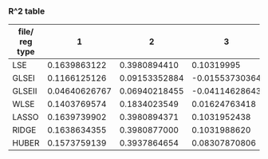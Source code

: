 ### R^2 table

| file/ reg type | 1             | 2             | 3              | 4              | 5              |
|----------------|---------------|---------------|----------------|----------------|----------------|
| LSE            | 0.1639863122  | 0.3980894410  | 0.10319995     | 0.0275947359   | 0.280575792    |
| GLSEI          | 0.1166125126  | 0.09153352884 | -0.01553730364 | -0.1297663105  | -0.1286472674  |
| GLSEII         | 0.04640626767 | 0.06940218455 | -0.04114628643 | -0.1472103778  | 0.280575792    |
| WLSE           | 0.1403769574  | 0.1834023549  | 0.01624763418  | -0.01781630477 | -0.04060542850 |
| LASSO          | 0.1639739902  | 0.3980894371  | 0.1031952438   | 0.02759473565  | 0.2805757898   |
| RIDGE          | 0.1638634355  | 0.3980877000  | 0.1031988620   | 0.02670308780  | 0.2805165134   |
| HUBER          | 0.1573759139  | 0.3937864654  | 0.08307870806  | 0.006033289644 | 0.2581856714   |